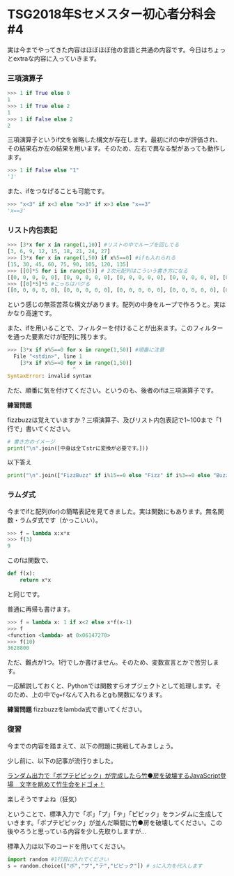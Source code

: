 # TSG2018年Sセメスター初心者分科会\#4

実は今までやってきた内容はほぼほぼ他の言語と共通の内容です。今日はちょっとextraな内容に入っていきます。

### 三項演算子
```python
>>> 1 if True else 0
1
>>> 1 if True else 2
1
>>> 1 if False else 2
2
```
三項演算子というif文を省略した構文が存在します。最初にifの中が評価され、その結果右か左の結果を用います。そのため、左右で異なる型があっても動作します。
```python
>>> 1 if False else "1"
'1'
```
また、ifをつなげることも可能です。
```python
>>> "x<3" if x<3 else "x>3" if x>3 else "x==3"
'x==3'
```

### リスト内包表記
```python
>>> [3*x for x in range(1,10)] #リストの中でループを回してる
[3, 6, 9, 12, 15, 18, 21, 24, 27]
>>> [3*x for x in range(1,50) if x%5==0] #ifも入れられる
[15, 30, 45, 60, 75, 90, 105, 120, 135]
>>> [[0]*5 for i in range(5)] # 2次元配列はこういう書き方になる
[[0, 0, 0, 0, 0], [0, 0, 0, 0, 0], [0, 0, 0, 0, 0], [0, 0, 0, 0, 0], [0, 0, 0, 0, 0]]
>>> [[0]*5]*5 #こっちはバグる
[[0, 0, 0, 0, 0], [0, 0, 0, 0, 0], [0, 0, 0, 0, 0], [0, 0, 0, 0, 0], [0, 0, 0, 0, 0]]
```
という感じの無茶苦茶な構文があります。配列の中身をループで作ろうと。実はかなり高速です。

また、ifを用いることで、フィルターを付けることが出来ます。このフィルターを通った要素だけが配列に残ります。

```python
>>> [3*x if x%5==0 for x in range(1,50)] #順番に注意
  File "<stdin>", line 1
    [3*x if x%5==0 for x in range(1,50)]
                     ^
SyntaxError: invalid syntax
```
ただ、順番に気を付けてください。というのも、後者のifは三項演算子です。

__練習問題__

fizzbuzzは覚えていますか？三項演算子、及びリスト内包表記で1~100まで「1行で」書いてください。
```python
# 書き方のイメージ
print("\n".join([中身は全てstrに変換が必要です。]))
```
以下答え
```python
print("\n".join(["FizzBuzz" if i%15==0 else "Fizz" if i%3==0 else "Buzz" if i%5==0 else str(i) for i in range(1,101)]))
```

### ラムダ式
今までifと配列(for)の簡略表記を見てきました。実は関数にもあります。無名関数・ラムダ式です（かっこいい）。
```python
>>> f = lambda x:x*x
>>> f(3)
9
```
このfは関数で、
```python
def f(x):
    return x*x
```
と同じです。

普通に再帰も書けます。
```python
>>> f = lambda x: 1 if x<2 else x*f(x-1)
>>> f
<function <lambda> at 0x06147270>
>>> f(10)
3628800
```
ただ、難点が1つ。1行でしか書けません。そのため、変数宣言とかで苦労します。

一応解説しておくと、Pythonでは関数すらオブジェクトとして処理します。そのため、上の中で`g=f`なんて入れるとgも関数になります。

__練習問題__
fizzbuzzをlambda式で書いてください。

### 復習
今までの内容を踏まえて、以下の問題に挑戦してみましょう。

少し前に、以下の記事が流行りました。

[ランダム出力で「ポプテピピック」が完成したら竹●房を破壊するJavaScript登場　文字を眺めて竹生会をドゴォ！](http://nlab.itmedia.co.jp/nl/articles/1803/27/news124.html)

楽しそうですよね（狂気）

ということで、標準入力で「ポ」「プ」「テ」「ピピック」をランダムに生成していきます。「ポプテピピック」が並んだ瞬間に竹●房を破壊してください。この後やろうと思っている内容を少し先取りしますが…

標準入力は以下のコードを用いてください。
```python
import random #1行目に入れてください
s = random.choice(["ポ","プ","テ","ピピック"]) # sに入力を代入します
```
